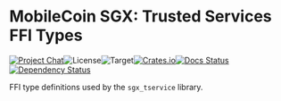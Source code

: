 # MobileCoin SGX: Trusted Services FFI Types

[![Project Chat][chat-image]][chat-link]<!--
-->![License][license-image]<!--
-->![Target][target-image]<!--
-->[![Crates.io][crate-image]][crate-link]<!--
-->[![Docs Status][docs-image]][docs-link]<!--
-->[![Dependency Status][deps-image]][deps-link]

FFI type definitions used by the `sgx_tservice` library.

[chat-image]: https://img.shields.io/discord/844353360348971068?style=flat-square
[chat-link]: https://mobilecoin.chat
[license-image]: https://img.shields.io/crates/l/mc-sgx-tservice-sys-types?style=flat-square
[target-image]: https://img.shields.io/badge/target-any-brightgreen?style=flat-square
[crate-image]: https://img.shields.io/crates/v/mc-sgx-tservice-sys-types.svg?style=flat-square
[crate-link]: https://crates.io/crates/mc-sgx-tservice-sys-types
[docs-image]: https://img.shields.io/docsrs/mc-sgx-tservice-sys-types?style=flat-square
[docs-link]: https://docs.rs/crate/mc-sgx-tservice-sys-types
[deps-image]: https://deps.rs/crate/mc-sgx-tservice-sys-types/0.4.0/status.svg?style=flat-square
[deps-link]: https://deps.rs/crate/mc-sgx-tservice-sys-types/0.4.0
